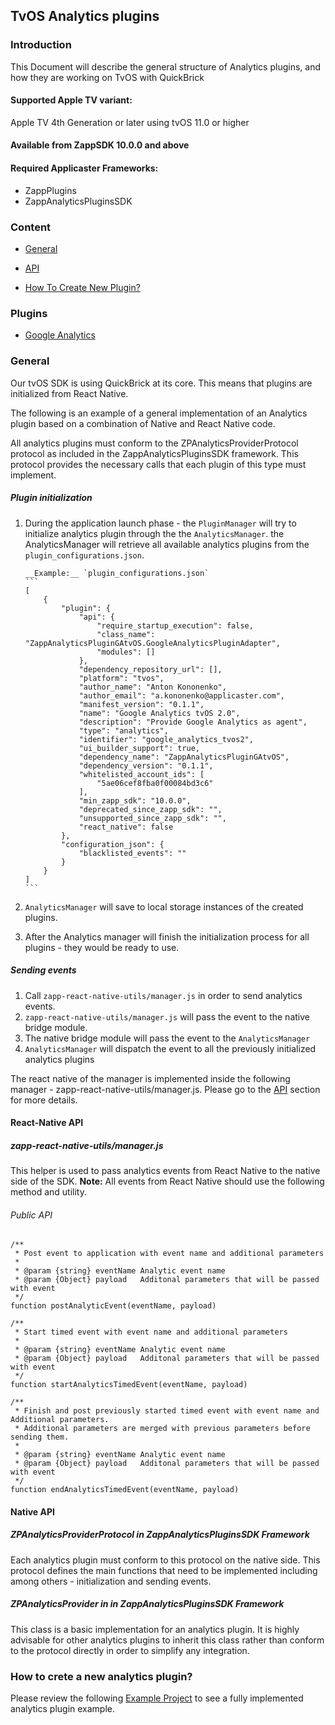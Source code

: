 ## TvOS Analytics plugins

### Introduction

This Document will describe the general structure of Analytics plugins, and how they are working on TvOS with QuickBrick

#### Supported Apple TV variant:

Apple TV 4th Generation or later using tvOS 11.0 or higher

#### Available from ZappSDK 10.0.0 and above

#### Required Applicaster Frameworks:

- ZappPlugins
- ZappAnalyticsPluginsSDK

### Content

- <a href="#general">General</a>
- <a href="#api">API</a>

- [How To Create New Plugin?](/quick-brick/tvOS/Plugins/Analytics/GeneralAnalyticsHowCreate.md)

### Plugins

- [Google Analytics](/quick-brick/tvOS/Plugins/Analytics//GoogleAnalytics/GoogleAnalytics.md)

<a name="general" />

### General

Our tvOS SDK is using QuickBrick at its core.
This means that plugins are initialized from React Native.

The following is an example of a general implementation of an Analytics plugin based on a combination of Native and React Native code.

All analytics plugins must conform to the ZPAnalyticsProviderProtocol protocol as included in the ZappAnalyticsPluginsSDK framework. This protocol provides the necessary calls that each plugin of this type must implement.

##### Plugin initialization

1.  During the application launch phase - the `PluginManager` will try to initialize analytics plugin through the the `AnalyticsManager`.
    the AnalyticsManager will retrieve all available analytics plugins from the `plugin_configurations.json`.

        __Example:__ `plugin_configurations.json`
        ```
        [
            {
                "plugin": {
                    "api": {
                        "require_startup_execution": false,
                        "class_name": "ZappAnalyticsPluginGAtvOS.GoogleAnalyticsPluginAdapter",
                        "modules": []
                    },
                    "dependency_repository_url": [],
                    "platform": "tvos",
                    "author_name": "Anton Kononenko",
                    "author_email": "a.kononenko@applicaster.com",
                    "manifest_version": "0.1.1",
                    "name": "Google Analytics tvOS 2.0",
                    "description": "Provide Google Analytics as agent",
                    "type": "analytics",
                    "identifier": "google_analytics_tvos2",
                    "ui_builder_support": true,
                    "dependency_name": "ZappAnalyticsPluginGAtvOS",
                    "dependency_version": "0.1.1",
                    "whitelisted_account_ids": [
                        "5ae06cef8fba0f00084bd3c6"
                    ],
                    "min_zapp_sdk": "10.0.0",
                    "deprecated_since_zapp_sdk": "",
                    "unsupported_since_zapp_sdk": "",
                    "react_native": false
                },
                "configuration_json": {
                    "blacklisted_events": ""
                }
            }
        ]
        ```

2.  `AnalyticsManager` will save to local storage instances of the created plugins.
3.  After the Analytics manager will finish the initialization process for all plugins - they would be ready to use.

##### Sending events

1. Call `zapp-react-native-utils/manager.js` in order to send analytics events.
2. `zapp-react-native-utils/manager.js` will pass the event to the native bridge module.
3. The native bridge module will pass the event to the `AnalyticsManager`
4. `AnalyticsManager` will dispatch the event to all the previously initialized analytics plugins

The react native of the manager is implemented inside the following manager - zapp-react-native-utils/manager.js.
Please go to the <a href="#api">API</a> section for more details.

<a name="api" />

#### React-Native API

##### zapp-react-native-utils/manager.js

This helper is used to pass analytics events from React Native to the native side of the SDK.
**Note:** All events from React Native should use the following method and utility.

###### Public API

```
/**
 * Post event to application with event name and additional parameters
 *
 * @param {string} eventName Analytic event name
 * @param {Object} payload   Additonal parameters that will be passed with event
 */
function postAnalyticEvent(eventName, payload)
```

```
/**
 * Start timed event with event name and additional parameters
 *
 * @param {string} eventName Analytic event name
 * @param {Object} payload   Additonal parameters that will be passed with event
 */
function startAnalyticsTimedEvent(eventName, payload)
```

```
/**
 * Finish and post previously started timed event with event name and Additional parameters.
 * Additional parameters are merged with previous parameters before sending them.
 *
 * @param {string} eventName Analytic event name
 * @param {Object} payload   Additonal parameters that will be passed with event
 */
function endAnalyticsTimedEvent(eventName, payload)
```

#### Native API

##### ZPAnalyticsProviderProtocol in ZappAnalyticsPluginsSDK Framework

Each analytics plugin must conform to this protocol on the native side.
This protocol defines the main functions that need to be implemented including among others - initialization and sending events.

##### ZPAnalyticsProvider in in ZappAnalyticsPluginsSDK Framework

This class is a basic implementation for an analytics plugin.
It is highly advisable for other analytics plugins to inherit this class rather than conform to the protocol directly in order to simplify any integration.

<a name="newPlugin" />

### How to crete a new analytics plugin?

Please review the following [Example Project](https://github.com/applicaster/ZappAnalyticsPluginGAtvOS) to see a fully implemented analytics plugin example.
